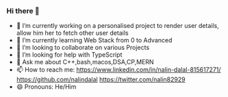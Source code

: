 ### Hi there 👋

<!--
**NalinDalal/NalinDalal** is a ✨ _special_ ✨ repository because its `README.md` (this file) appears on your GitHub profile.

Here are some ideas to get you started:
-->

- 🔭 I’m currently working on a personalised project to render user details, allow him her to fetch other user details
- 🌱 I’m currently learning Web Stack from 0 to Advanced
- 👯 I’m looking to collaborate on various Projects
- 🤔 I’m looking for help with TypeScript
- 💬 Ask me about C++,bash,macos,DSA,CP,MERN
- 📫 How to reach me:
https://www.linkedin.com/in/nalin-dalal-815617271/
https://github.com/nalindalal
https://twitter.com/nalin82929
- 😄 Pronouns: He/Him
